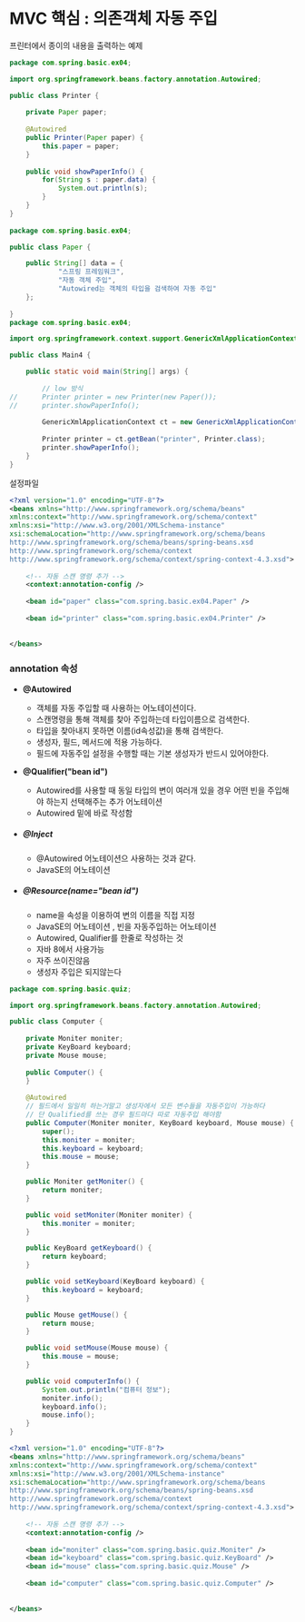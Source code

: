 # MVC 핵심 : 의존객체 자동 주입 

프린터에서 종이의 내용을 출력하는 예제

```java
package com.spring.basic.ex04;

import org.springframework.beans.factory.annotation.Autowired;

public class Printer {
	
	private Paper paper;
	
	@Autowired
	public Printer(Paper paper) {
		this.paper = paper;
	}
	
	public void showPaperInfo() {
		for(String s : paper.data) {
			System.out.println(s);
		}
	}
}
    
package com.spring.basic.ex04;

public class Paper {

	public String[] data = {
			"스프링 프레임워크",
			"자동 객체 주입",
			"Autowired는 객체의 타입을 검색하여 자동 주입"
	};
	
}
package com.spring.basic.ex04;

import org.springframework.context.support.GenericXmlApplicationContext;

public class Main4 {

	public static void main(String[] args) {
		
		// low 방식
//		Printer printer = new Printer(new Paper());
//		printer.showPaperInfo();
		
		GenericXmlApplicationContext ct = new GenericXmlApplicationContext("classpath:printer-config.xml");
		
		Printer printer = ct.getBean("printer", Printer.class);
		printer.showPaperInfo();	
	}
}

```

설정파일

```xml
<?xml version="1.0" encoding="UTF-8"?>
<beans xmlns="http://www.springframework.org/schema/beans"
xmlns:context="http://www.springframework.org/schema/context" 
xmlns:xsi="http://www.w3.org/2001/XMLSchema-instance" 
xsi:schemaLocation="http://www.springframework.org/schema/beans 
http://www.springframework.org/schema/beans/spring-beans.xsd
http://www.springframework.org/schema/context
http://www.springframework.org/schema/context/spring-context-4.3.xsd">
	
	<!-- 자동 스캔 명령 추가 -->
	<context:annotation-config />
	
	<bean id="paper" class="com.spring.basic.ex04.Paper" />
	
	<bean id="printer" class="com.spring.basic.ex04.Printer" />
	
	
</beans>
```





### annotation  속성

- **@Autowired**

  - 객체를 자동 주입할 때 사용하는 어노테이션이다.
  - 스캔명령을 통해 객체를 찾아 주입하는데 타입이름으로 검색한다.
  - 타입을 찾아내지 못하면 이름(id속성값)을 통해 검색한다.
  - 생성자, 필드, 메서드에 적용 가능하다.
  - 필드에 자동주입 설정을 수행할 때는 기본 생성자가 반드시 있어야한다.

- **@Qualifier("bean id")**

  - Autowired를 사용할 때 동일 타입의 변이 여러개 있을 경우 어떤 빈을 주입해야 하는지 선택해주는 추가 어노테이션 
  - Autowired 밑에 바로 작성함

- ##### @Inject

  - @Autowired 어노테이션으 사용하는 것과 같다.
  - JavaSE의 어노테이션 

- ##### @Resource(name="bean id")

  - name을 속성을 이용하여 변의 이름을 직접 지정
  - JavaSE의 어노테이션 , 빈을 자동주입하는 어노테이션 
  - Autowired, Qualifier를 한줄로 작성하는 것 
  - 자바 8에서 사용가능
  - 자주 쓰이진않음 
  - 생성자 주입은 되지않는다 

```java
package com.spring.basic.quiz;

import org.springframework.beans.factory.annotation.Autowired;

public class Computer {
	
	private Moniter moniter;
	private KeyBoard keyboard;
	private Mouse mouse;
	
	public Computer() {
	}
	
	@Autowired
	// 필드에서 일일히 하는거말고 생성자에서 모든 변수들을 자동주입이 가능하다
	// 단 Qualified를 쓰는 경우 필드마다 따로 자동주입 해야함 
	public Computer(Moniter moniter, KeyBoard keyboard, Mouse mouse) {
		super();
		this.moniter = moniter;
		this.keyboard = keyboard;
		this.mouse = mouse;
	}

	public Moniter getMoniter() {
		return moniter;
	}

	public void setMoniter(Moniter moniter) {
		this.moniter = moniter;
	}

	public KeyBoard getKeyboard() {
		return keyboard;
	}

	public void setKeyboard(KeyBoard keyboard) {
		this.keyboard = keyboard;
	}

	public Mouse getMouse() {
		return mouse;
	}

	public void setMouse(Mouse mouse) {
		this.mouse = mouse;
	}

	public void computerInfo() {
		System.out.println("컴퓨터 정보");
		moniter.info();
		keyboard.info();
		mouse.info();
	}
}
```


```xml
<?xml version="1.0" encoding="UTF-8"?>
<beans xmlns="http://www.springframework.org/schema/beans"
xmlns:context="http://www.springframework.org/schema/context" 
xmlns:xsi="http://www.w3.org/2001/XMLSchema-instance" 
xsi:schemaLocation="http://www.springframework.org/schema/beans 
http://www.springframework.org/schema/beans/spring-beans.xsd
http://www.springframework.org/schema/context
http://www.springframework.org/schema/context/spring-context-4.3.xsd">
	
	<!-- 자동 스캔 명령 추가 -->
	<context:annotation-config />
	
	<bean id="moniter" class="com.spring.basic.quiz.Moniter" />
	<bean id="keyboard" class="com.spring.basic.quiz.KeyBoard" />
	<bean id="mouse" class="com.spring.basic.quiz.Mouse" />
	
	<bean id="computer" class="com.spring.basic.quiz.Computer" />
	
	
</beans>
```

